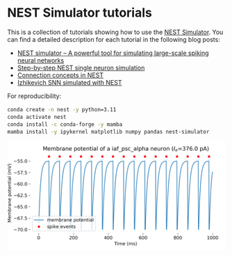 # NEST Simulator tutorials

This is a collection of tutorials showing how to use the [NEST Simulator](https://nest-simulator.readthedocs.io/en/stable/index.html). You can find a detailed description for each tutorial in the following blog posts:

* [NEST simulator – A powerful tool for simulating large-scale spiking neural networks](https://www.fabriziomusacchio.com/blog/2024-06-09-nest_SNN_simulator/)
* [Step-by-step NEST single neuron simulation](https://www.fabriziomusacchio.com/blog/2024-06-16-nest_single_neuron_example/)
* [Connection concepts in NEST](https://www.fabriziomusacchio.com/blog/2024-06-25-nest_connection_concepts/)
* [Izhikevich SNN simulated with NEST](https://www.fabriziomusacchio.com/blog/2024-06-30-nest_izhikevich_snn/)


For reproducibility:

```bash
conda create -n nest -y python=3.11
conda activate nest
conda install -c conda-forge -y mamba
mamba install -y ipykernel matplotlib numpy pandas nest-simulator
```


![img](thumb/single_neuron_iaf_psc_alpha_Ie_376.0.png)